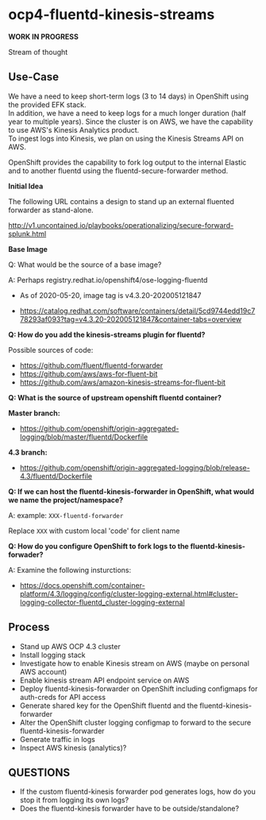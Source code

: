 # ocp4-fluentd-kinesis-streams

**WORK IN PROGRESS**

Stream of thought

## Use-Case

We have a need to keep short-term logs (3 to 14 days) in OpenShift using the provided EFK stack.  
In addition, we have a need to keep logs for a much longer duration (half year to multiple years).
Since the cluster is on AWS, we have the capability to use AWS's Kinesis Analytics product.  
To ingest logs into Kinesis, we plan on using the Kinesis Streams API on AWS.

OpenShift provides the capability to fork log output to the internal Elastic and to another fluentd
using the fluentd-secure-forwarder method.

**Initial Idea**

The following URL contains a design to stand up an external fluented forwarder as stand-alone.

http://v1.uncontained.io/playbooks/operationalizing/secure-forward-splunk.html

**Base Image**

Q: What would be the source of a base image?

A: Perhaps registry.redhat.io/openshift4/ose-logging-fluentd

* As of 2020-05-20, image tag is v4.3.20-202005121847

* https://catalog.redhat.com/software/containers/detail/5cd9744edd19c778293af093?tag=v4.3.20-202005121847&container-tabs=overview

**Q: How do you add the kinesis-streams plugin for fluentd?**

Possible sources of code:

* https://github.com/fluent/fluentd-forwarder
* https://github.com/aws/aws-for-fluent-bit
* https://github.com/aws/amazon-kinesis-streams-for-fluent-bit

**Q: What is the source of upstream openshift fluentd container?**

**Master branch:**

* https://github.com/openshift/origin-aggregated-logging/blob/master/fluentd/Dockerfile

**4.3 branch:**

* https://github.com/openshift/origin-aggregated-logging/blob/release-4.3/fluentd/Dockerfile

**Q: If we can host the fluentd-kinesis-forwarder in OpenShift, what would we name the project/namespace?**

A:  example:  `XXX-fluentd-forwarder`

Replace `XXX` with custom local 'code' for client name

**Q: How do you configure OpenShift to fork logs to the fluentd-kinesis-forwader?**

A: Examine the following insturctions:

* https://docs.openshift.com/container-platform/4.3/logging/config/cluster-logging-external.html#cluster-logging-collector-fluentd_cluster-logging-external

## Process

* Stand up AWS OCP 4.3 cluster
* Install logging stack
* Investigate how to enable Kinesis stream on AWS (maybe on personal AWS account)
* Enable kinesis stream API endpoint service on AWS
* Deploy fluentd-kinesis-forwarder on OpenShift including configmaps for auth-creds for API access
* Generate shared key for the OpenShift fluentd and the fluentd-kinesis-forwarder
* Alter the OpenShift cluster logging configmap to forward to the secure fluentd-kinesis-forwarder
* Generate traffic in logs
* Inspect AWS kinesis (analytics)?

## QUESTIONS

* If the custom fluentd-kinesis forwarder pod generates logs, how do you stop it from logging its own logs?
* Does the fluentd-kinesis forwarder have to be outside/standalone?
